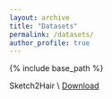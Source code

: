 ```yaml
---
layout: archive
title: "Datasets"
permalink: /datasets/
author_profile: true
---
```


{% include base_path %}

Sketch2Hair \\
[Download](https://drive.google.com/file/d/1PeD1CcY1D_JOdqfr6DkkdtDl_w_u_-F6/view?usp=sharing/)
